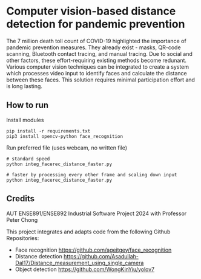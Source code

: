 # Computer vision-based distance detection for pandemic prevention
The 7 million death toll count of COVID-19 highlighted the importance of pandemic prevention measures. They already exist - masks, QR-code scanning, Bluetooth contact tracing, and manual tracing. Due to social and other factors, these effort-requiring existing methods become redunant. Various computer vision techniques can be integrated to create a system which processes video input to identify faces and calculate the distance between these faces. This solution requires minimal participation effort and is long lasting.

## How to run
Install modules
```
pip install -r requirements.txt
pip3 install opencv-python face_recognition
```

Run preferred file (uses webcam, no written file)
```
# standard speed
python integ_facerec_distance_faster.py

# faster by processing every other frame and scaling down input
python integ_facerec_distance_faster.py
```

## Credits
AUT ENSE891/ENSE892 Industrial Software Project 2024 with Professor Peter Chong

This project integrates and adapts code from the following Github Repositories:
- Face recognition https://github.com/ageitgey/face_recognition
- Distance detection https://github.com/Asadullah-Dal17/Distance_measurement_using_single_camera
- Object detection https://github.com/WongKinYiu/yolov7 

